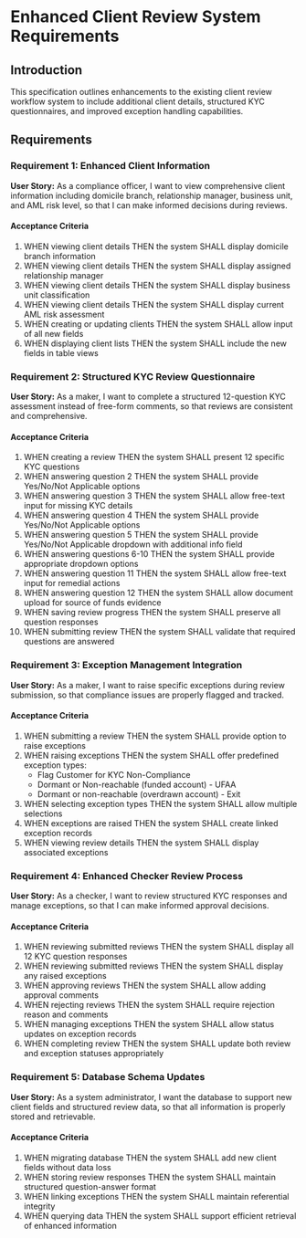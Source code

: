 # Enhanced Client Review System Requirements

## Introduction

This specification outlines enhancements to the existing client review workflow system to include additional client details, structured KYC questionnaires, and improved exception handling capabilities.

## Requirements

### Requirement 1: Enhanced Client Information

**User Story:** As a compliance officer, I want to view comprehensive client information including domicile branch, relationship manager, business unit, and AML risk level, so that I can make informed decisions during reviews.

#### Acceptance Criteria

1. WHEN viewing client details THEN the system SHALL display domicile branch information
2. WHEN viewing client details THEN the system SHALL display assigned relationship manager
3. WHEN viewing client details THEN the system SHALL display business unit classification
4. WHEN viewing client details THEN the system SHALL display current AML risk assessment
5. WHEN creating or updating clients THEN the system SHALL allow input of all new fields
6. WHEN displaying client lists THEN the system SHALL include the new fields in table views

### Requirement 2: Structured KYC Review Questionnaire

**User Story:** As a maker, I want to complete a structured 12-question KYC assessment instead of free-form comments, so that reviews are consistent and comprehensive.

#### Acceptance Criteria

1. WHEN creating a review THEN the system SHALL present 12 specific KYC questions
2. WHEN answering question 2 THEN the system SHALL provide Yes/No/Not Applicable options
3. WHEN answering question 3 THEN the system SHALL allow free-text input for missing KYC details
4. WHEN answering question 4 THEN the system SHALL provide Yes/No/Not Applicable options
5. WHEN answering question 5 THEN the system SHALL provide Yes/No/Not Applicable dropdown with additional info field
6. WHEN answering questions 6-10 THEN the system SHALL provide appropriate dropdown options
7. WHEN answering question 11 THEN the system SHALL allow free-text input for remedial actions
8. WHEN answering question 12 THEN the system SHALL allow document upload for source of funds evidence
9. WHEN saving review progress THEN the system SHALL preserve all question responses
10. WHEN submitting review THEN the system SHALL validate that required questions are answered

### Requirement 3: Exception Management Integration

**User Story:** As a maker, I want to raise specific exceptions during review submission, so that compliance issues are properly flagged and tracked.

#### Acceptance Criteria

1. WHEN submitting a review THEN the system SHALL provide option to raise exceptions
2. WHEN raising exceptions THEN the system SHALL offer predefined exception types:
   - Flag Customer for KYC Non-Compliance
   - Dormant or Non-reachable (funded account) - UFAA
   - Dormant or non-reachable (overdrawn account) - Exit
3. WHEN selecting exception types THEN the system SHALL allow multiple selections
4. WHEN exceptions are raised THEN the system SHALL create linked exception records
5. WHEN viewing review details THEN the system SHALL display associated exceptions

### Requirement 4: Enhanced Checker Review Process

**User Story:** As a checker, I want to review structured KYC responses and manage exceptions, so that I can make informed approval decisions.

#### Acceptance Criteria

1. WHEN reviewing submitted reviews THEN the system SHALL display all 12 KYC question responses
2. WHEN reviewing submitted reviews THEN the system SHALL display any raised exceptions
3. WHEN approving reviews THEN the system SHALL allow adding approval comments
4. WHEN rejecting reviews THEN the system SHALL require rejection reason and comments
5. WHEN managing exceptions THEN the system SHALL allow status updates on exception records
6. WHEN completing review THEN the system SHALL update both review and exception statuses appropriately

### Requirement 5: Database Schema Updates

**User Story:** As a system administrator, I want the database to support new client fields and structured review data, so that all information is properly stored and retrievable.

#### Acceptance Criteria

1. WHEN migrating database THEN the system SHALL add new client fields without data loss
2. WHEN storing review responses THEN the system SHALL maintain structured question-answer format
3. WHEN linking exceptions THEN the system SHALL maintain referential integrity
4. WHEN querying data THEN the system SHALL support efficient retrieval of enhanced information